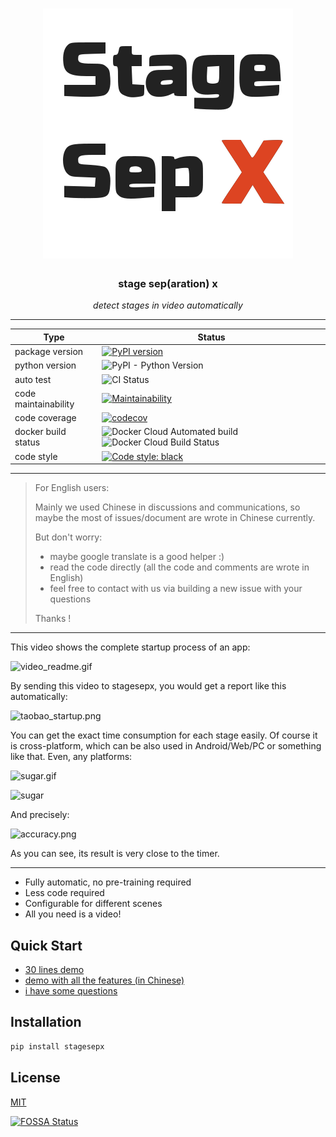 <h1 align="center">
  <img src="./docs/pics/brand.svg">
</h1>

<h3 align="center">stage sep(aration) x</h3>
<p align="center">
    <em>detect stages in video automatically</em>
</p>

---

| Type                 | Status                                                                                                                                                                                            |
|----------------------|--------------------------------------------------------------------------------------------------------------------------------------------------------------------------------------------------|
| package version      | [![PyPI version](https://badge.fury.io/py/stagesepx.svg)](https://badge.fury.io/py/stagesepx)                                                                                                    |
| python version       | ![PyPI - Python Version](https://img.shields.io/pypi/pyversions/stagesepx)                                                                                                                       |
| auto test            | ![CI Status](https://github.com/williamfzc/stagesepx/workflows/smoketest/badge.svg)                                                                                                              |
| code maintainability | [![Maintainability](https://api.codeclimate.com/v1/badges/ef27756ce9a4f7f4ba94/maintainability)](https://codeclimate.com/github/williamfzc/stagesepx/maintainability)                            |
| code coverage        | [![codecov](https://codecov.io/gh/williamfzc/stagesepx/branch/master/graph/badge.svg)](https://codecov.io/gh/williamfzc/stagesepx)                                                               |
| docker build status  | ![Docker Cloud Automated build](https://img.shields.io/docker/cloud/automated/williamfzc/stagesepx) ![Docker Cloud Build Status](https://img.shields.io/docker/cloud/build/williamfzc/stagesepx) |
| code style           | [![Code style: black](https://img.shields.io/badge/code%20style-black-000000.svg)](https://github.com/psf/black)                                                                                 |

---

> For English users:
>
> Mainly we used Chinese in discussions and communications, so maybe the most of issues/document are wrote in Chinese currently.
>
> But don't worry:
> - maybe google translate is a good helper :)
> - read the code directly (all the code and comments are wrote in English)
> - feel free to contact with us via building a new issue with your questions
>
> Thanks !

---

This video shows the complete startup process of an app: 

![video_readme.gif](https://i.loli.net/2019/09/01/tXRhB6ai9jAZFmc.gif)

By sending this video to stagesepx, you would get a report like this automatically:

![taobao_startup.png](https://i.loli.net/2019/11/23/Cio39V4AhmWOyFL.png)

You can get the exact time consumption for each stage easily. Of course it is cross-platform, which can be also used in Android/Web/PC or something like that. Even, any platforms:

![sugar.gif](https://i.loli.net/2019/11/23/BCjI8PiJrgmxQUt.gif)

![sugar](https://i.loli.net/2019/11/23/DCpbdlNftcQ3v2w.png)

And precisely:

![accuracy.png](https://i.loli.net/2019/10/02/Cboj743UwRQmgPS.png)

As you can see, its result is very close to the timer.

---

- Fully automatic, no pre-training required
- Less code required
- Configurable for different scenes
- All you need is a video!

## Quick Start

- [30 lines demo](example/mini.py)
- [demo with all the features (in Chinese)](example/cut_and_classify.py)
- [i have some questions](https://github.com/williamfzc/stagesepx/issues/new)

## Installation

```bash
pip install stagesepx
```

## License

[MIT](LICENSE)

[![FOSSA Status](https://app.fossa.io/api/projects/git%2Bgithub.com%2Fwilliamfzc%2Fstagesepx.svg?type=large)](https://app.fossa.io/projects/git%2Bgithub.com%2Fwilliamfzc%2Fstagesepx?ref=badge_large)
